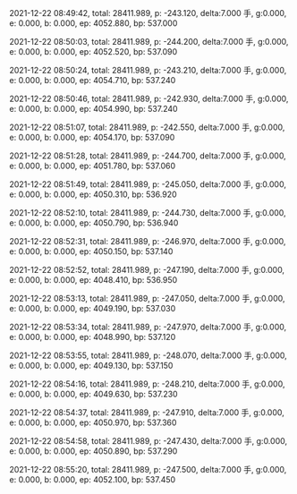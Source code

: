 2021-12-22 08:49:42, total: 28411.989, p: -243.120, delta:7.000 手, g:0.000, e: 0.000, b: 0.000, ep: 4052.880, bp: 537.000

2021-12-22 08:50:03, total: 28411.989, p: -244.200, delta:7.000 手, g:0.000, e: 0.000, b: 0.000, ep: 4052.520, bp: 537.090

2021-12-22 08:50:24, total: 28411.989, p: -243.210, delta:7.000 手, g:0.000, e: 0.000, b: 0.000, ep: 4054.710, bp: 537.240

2021-12-22 08:50:46, total: 28411.989, p: -242.930, delta:7.000 手, g:0.000, e: 0.000, b: 0.000, ep: 4054.990, bp: 537.240

2021-12-22 08:51:07, total: 28411.989, p: -242.550, delta:7.000 手, g:0.000, e: 0.000, b: 0.000, ep: 4054.170, bp: 537.090

2021-12-22 08:51:28, total: 28411.989, p: -244.700, delta:7.000 手, g:0.000, e: 0.000, b: 0.000, ep: 4051.780, bp: 537.060

2021-12-22 08:51:49, total: 28411.989, p: -245.050, delta:7.000 手, g:0.000, e: 0.000, b: 0.000, ep: 4050.310, bp: 536.920

2021-12-22 08:52:10, total: 28411.989, p: -244.730, delta:7.000 手, g:0.000, e: 0.000, b: 0.000, ep: 4050.790, bp: 536.940

2021-12-22 08:52:31, total: 28411.989, p: -246.970, delta:7.000 手, g:0.000, e: 0.000, b: 0.000, ep: 4050.150, bp: 537.140

2021-12-22 08:52:52, total: 28411.989, p: -247.190, delta:7.000 手, g:0.000, e: 0.000, b: 0.000, ep: 4048.410, bp: 536.950

2021-12-22 08:53:13, total: 28411.989, p: -247.050, delta:7.000 手, g:0.000, e: 0.000, b: 0.000, ep: 4049.190, bp: 537.030

2021-12-22 08:53:34, total: 28411.989, p: -247.970, delta:7.000 手, g:0.000, e: 0.000, b: 0.000, ep: 4048.990, bp: 537.120

2021-12-22 08:53:55, total: 28411.989, p: -248.070, delta:7.000 手, g:0.000, e: 0.000, b: 0.000, ep: 4049.130, bp: 537.150

2021-12-22 08:54:16, total: 28411.989, p: -248.210, delta:7.000 手, g:0.000, e: 0.000, b: 0.000, ep: 4049.630, bp: 537.230

2021-12-22 08:54:37, total: 28411.989, p: -247.910, delta:7.000 手, g:0.000, e: 0.000, b: 0.000, ep: 4050.970, bp: 537.360

2021-12-22 08:54:58, total: 28411.989, p: -247.430, delta:7.000 手, g:0.000, e: 0.000, b: 0.000, ep: 4050.890, bp: 537.290

2021-12-22 08:55:20, total: 28411.989, p: -247.500, delta:7.000 手, g:0.000, e: 0.000, b: 0.000, ep: 4052.100, bp: 537.450